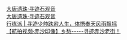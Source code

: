   
[大唐遗珠·寻迹石观音](http://www.dianyue.me/archives/776/0lfsbmn553bd0itz/)  
[大唐遗珠·寻迹石观音](http://www.dianyue.me/archives/935/qaszt7osxza9jf5k/)  
[行栋派 | 寻迹少帅跌宕人生，体悟奉天风雨飘摇](http://www.dianyue.me/archives/772/l6ne8oicgc8jcyjp/)  
[【航拍视频·赤沙印像】乡愁-----寻迹赤沙老街！](http://www.dianyue.me/archives/850/umi4hispsfqt0zni/)